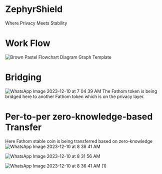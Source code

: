 # ZephyrShield
Where Privacy Meets Stability

# Work Flow
![Brown Pastel Flowchart Diagram Graph Template](https://github.com/Shubham1769/ZephyrShield/assets/100408547/7d495b49-44a6-45ba-a7b0-d4337c988dfc)

# Bridging
![WhatsApp Image 2023-12-10 at 7 04 39 AM](https://github.com/Shubham1769/ZephyrShield/assets/101627817/9643792b-4b58-4760-8bc5-3906cd22d9a3)
The Fathom token is being bridged here to another Fathom token which is on the privacy layer.

# Per-to-per zero-knowledge-based Transfer
Here Fathom stable coin is being transferred based on zero-knowledge
![WhatsApp Image 2023-12-10 at 8 36 41 AM](https://github.com/Shubham1769/ZephyrShield/assets/101627817/6f0fe29f-d892-4097-85fc-07fcca4ab689)

![WhatsApp Image 2023-12-10 at 8 31 56 AM](https://github.com/Shubham1769/ZephyrShield/assets/101627817/d357c0ad-8e16-42b2-b2d1-4b41961db0cb)

![WhatsApp Image 2023-12-10 at 8 36 41 AM (1)](https://github.com/Shubham1769/ZephyrShield/assets/101627817/6c7f9c51-6d50-4aab-b9a5-1e1ae8adfa0a)
